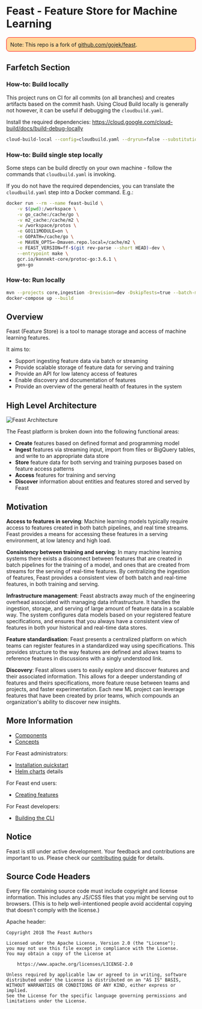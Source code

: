 # Feast - Feature Store for Machine Learning

<p style='border: 1px solid red; border-radius: 0.5rem; background-color: #ffd699; padding: 0.6rem;'>Note: This repo is a fork of <a href="https://github.com/gojek/feast">github.com/gojek/feast</a>.</p>

## Farfetch Section

### How-to: Build locally

This project runs on CI for all commits (on all branches) and creates artifacts based on the commit hash.
Using Cloud Build locally is generally not however, it can be useful if debugging the `cloudbuild.yaml`.

Install the required dependencies: https://cloud.google.com/cloud-build/docs/build-debug-locally

```bash
cloud-build-local --config=cloudbuild.yaml --dryrun=false --substitutions SHORT_SHA=$(git rev-parse --short HEAD) .
```

### How-to: Build single step locally

Some steps can be build directly on your own machine - follow the commands that `cloudbuild.yaml` is invoking.

If you do not have the required dependencies, you can translate the `cloudbuild.yaml` step into a Docker command. E.g.:

```bash
docker run --rm --name feast-build \
    -v $(pwd):/workspace \
    -v go_cache:/cache/go \
    -v m2_cache:/cache/m2 \
    -w /workspace/protos \
    -e GO111MODULE=on \
    -e GOPATH=/cache/go \
    -e MAVEN_OPTS=-Dmaven.repo.local=/cache/m2 \
    -e FEAST_VERSION=ff-$(git rev-parse --short HEAD)-dev \
    --entrypoint make \
    gcr.io/konnekt-core/protoc-go:3.6.1 \
    gen-go
```

### How-to: Run locally

```bash
mvn --projects core,ingestion -Drevision=dev -DskipTests=true --batch-mode package
docker-compose up --build
```

## Overview

Feast (Feature Store) is a tool to manage storage and access of machine learning features.

It aims to:
* Support ingesting feature data via batch or streaming
* Provide scalable storage of feature data for serving and training
* Provide an API for low latency access of features
* Enable discovery and documentation of features
* Provide an overview of the general health of features in the system

## High Level Architecture

![Feast Architecture](docs/architecture.png)

The Feast platform is broken down into the following functional areas:

* __Create__ features based on defined format and programming model
* __Ingest__ features via streaming input, import from files or BigQuery tables, and write to an appropriate data store
* __Store__ feature data for both serving and training purposes based on feature access patterns
* __Access__ features for training and serving
* __Discover__ information about entities and features stored and served by Feast

## Motivation

__Access to features in serving__: Machine learning models typically require access to features created in both batch pipelines, and real time streams. Feast provides a means for accessing these features in a serving environment, at low latency and high load.

__Consistency between training and serving__: In many machine learning systems there exists a disconnect between features that are created in batch pipelines for the training of a model, and ones that are created from streams for the serving of real-time features. By centralizing the ingestion of features, Feast provides a consistent view of both batch and real-time features, in both training and serving.

__Infrastructure management__: Feast abstracts away much of the engineering overhead associated with managing data infrastructure. It handles the ingestion, storage, and serving of large amount of feature data in a scalable way. The system  configures data models based on your registered feature specifications, and ensures that you always have a consistent view of features in both your historical and real-time data stores.

__Feature standardisation__: Feast presents a centralized platform on which teams can register features in a standardized way using specifications. This provides structure to the way features are defined and allows teams to reference features in discussions with a singly understood link. 

__Discovery__: Feast allows users to easily explore and discover features and their associated information. This allows for a deeper understanding of features and theirs specifications, more feature reuse between teams and projects, and faster experimentation. Each new ML project can leverage features that have been created by prior teams, which compounds an organization's ability to discover new insights. 

## More Information

* [Components](docs/components.md)
* [Concepts](docs/concepts.md)

For Feast administrators:
* [Installation quickstart](docs/install.md)
* [Helm charts](charts/README.md) details

For Feast end users:
* [Creating features](docs/endusers.md)

For Feast developers:
* [Building the CLI](cli/README.md)

## Notice

Feast is still under active development. Your feedback and contributions are important to us. Please check our [contributing guide](CONTRIBUTING.md) for details.

## Source Code Headers

Every file containing source code must include copyright and license
information. This includes any JS/CSS files that you might be serving out to
browsers. (This is to help well-intentioned people avoid accidental copying that
doesn't comply with the license.)

Apache header:

    Copyright 2018 The Feast Authors

    Licensed under the Apache License, Version 2.0 (the "License");
    you may not use this file except in compliance with the License.
    You may obtain a copy of the License at

        https://www.apache.org/licenses/LICENSE-2.0

    Unless required by applicable law or agreed to in writing, software
    distributed under the License is distributed on an "AS IS" BASIS,
    WITHOUT WARRANTIES OR CONDITIONS OF ANY KIND, either express or implied.
    See the License for the specific language governing permissions and
    limitations under the License.
